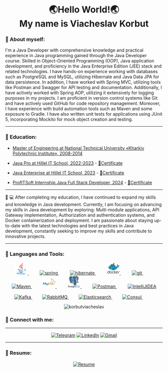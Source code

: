 <!--<p align="center">
  <img src="https://github.com/KorbutViacheslav/KorbutViacheslav/assets/115156156/50c7f37d-a7a1-4c67-97b8-e844cd1ad7a8" alt="work" width="500" height="200">
</p>-->


<h1 align="center"> 🌏Hello World!🌏<br> My name is Viacheslav Korbut </h1>

<!--<h3 align="center">Java developer from Ukraine</h3>-->
<h3 align="left">🔹 About myself:</h3>
  I'm a Java Developer with comprehensive knowledge and practical experience in Java programming gained through the Java Developer
course. Skilled in Object-Oriented Programming (OOP), Java application development, and proficiency in the Java Enterprise Edition (JEE)
stack and related technologies. I have hands-on experience working with databases such as PostgreSQL and MySQL, utilizing Hibernate and
Java Data JPA for data persistence. In addition, I have worked with Spring MVC, utilizing tools like Postman and Swagger for API testing and
documentation. Additionally, I have actively worked with Spring AOP, utilizing it extensively for logging purposes in my projects. I am
proficient in version control systems like Git and have actively used GitHub for code repository management. Moreover, I have experience
with build automation tools such as Maven and some exposure to Gradle. I have also written unit tests for applications using JUnit 5,
incorporating Mockito for mock object creation and testing. 

---
<h3 align="left">🔹 Education:</h3>

- [Master of Engineering at National Technical University
«Kharkiv Polytechnic Institute», 2008-2014](https://www.kpi.kharkov.ua/eng/)<br>

- [Java Pro at Hillel IT School, 2022-2023](https://ithillel.ua/) - [:bookmark_tabs:Certificate](https://certificate.ithillel.ua/view/53433171)

- [Java Enterprise at Hillel IT School, 2023](https://ithillel.ua/) - [:bookmark_tabs:Certificate](https://certificate.ithillel.ua/view/43554853)

- [ProfITSoft Internship Java Full Stack Developer,  2024](https://profitsoft.dev/) - [:bookmark_tabs:Certificate](https://profitsoft.dev/certificates/2024/Viacheslav%20Korbut.pdf)

---

🔹 💻 After completing my education, I have continued to expand my skills and knowledge in Java development. Currently, I am focusing on advancing my skills in Java development by exploring: Multi-module applications, API Gateway implementation, Authorization and authentication systems, and Docker containerization and deployment. I am passionate about staying up-to-date with the latest technologies and best practices in Java development, constantly seeking to improve my skills and contribute to innovative projects.

---
<h3 align="left">🔹 Languages and Tools:</h3>
<p align="center"> 
  <a href="https://www.java.com" target="_blank" rel="noreferrer"> <img src="https://raw.githubusercontent.com/devicons/devicon/master/icons/java/java-original.svg" alt="java" width="40" height="40"/> </a>&nbsp; &nbsp;&nbsp;&nbsp;&nbsp;&nbsp;&nbsp;
    <a href="https://spring.io/" target="_blank" rel="noreferrer"> <img src="https://www.vectorlogo.zone/logos/springio/springio-icon.svg" alt="spring" width="40" height="40"/> </a>&nbsp; &nbsp;&nbsp;&nbsp;&nbsp;&nbsp;&nbsp;
      <a href="https://hibernate.org/" target="_blank" rel="noreferrer"> <img src="https://assets.bitdegree.org/online-learning-platforms/storage/media/2018/12/hibernate-interview-questions-logo.png" alt="hibernate" width="40" height="40"/> </a>&nbsp; &nbsp;&nbsp;&nbsp;&nbsp;&nbsp;&nbsp;
  <a href="https://www.docker.com/" target="_blank" rel="noreferrer"> <img src="https://raw.githubusercontent.com/devicons/devicon/master/icons/docker/docker-original-wordmark.svg" alt="docker" width="40" height="40"/> </a>&nbsp; &nbsp;&nbsp;&nbsp;&nbsp;&nbsp;&nbsp;
  <a href="https://git-scm.com/" target="_blank" rel="noreferrer"> <img src="https://www.vectorlogo.zone/logos/git-scm/git-scm-icon.svg" alt="git" width="40" height="40"/> </a>&nbsp; &nbsp;&nbsp;&nbsp;&nbsp;&nbsp;&nbsp;
  <a href="https://maven.apache.org/" target="_blank" rel="noreferrer"> <img src="https://javapro.ir/uploadfile/file_portal/site_2237_web/file_portal_end/%D8%A8%D8%AE%D8%B4-%D9%85%D8%AD%D8%AA%D9%88%D8%A7%DB%8C%DB%8C-%D8%B3%D8%A7%DB%8C%D8%AA/%D9%88%D8%A8%D9%84%D8%A7%DA%AF/%D9%85%D9%82%D8%A7%D9%84%D8%A7%D8%AA-%D8%AC%D8%A7%D9%88%D8%A7/4.png" alt="Maven" width="50" height="40"/> </a>&nbsp; &nbsp;&nbsp;&nbsp;&nbsp;&nbsp;&nbsp;
  <a href="https://www.mysql.com/" target="_blank" rel="noreferrer"> <img src="https://raw.githubusercontent.com/devicons/devicon/master/icons/mysql/mysql-original-wordmark.svg" alt="mysql" width="40" height="40"/> </a>&nbsp; &nbsp;&nbsp;&nbsp;&nbsp;&nbsp;&nbsp; 
  <a href="https://www.postgresql.org" target="_blank" rel="noreferrer"> <img src="https://raw.githubusercontent.com/devicons/devicon/master/icons/postgresql/postgresql-original-wordmark.svg" alt="postgresql" width="40" height="40"/> </a>&nbsp; &nbsp;&nbsp;&nbsp;&nbsp;&nbsp;&nbsp; 
<a href="https://www.postman.com/" target="_blank" rel="noreferrer"> <img src="https://github-production-user-asset-6210df.s3.amazonaws.com/115156156/249695423-86ab927d-ca87-43b1-bad3-b7320870d5eb.png" alt="Postman" width="50" height="40"/> </a>&nbsp; &nbsp;&nbsp;&nbsp;&nbsp;&nbsp;&nbsp;
  <a href="https://www.jetbrains.com/idea/" target="_blank" rel="noreferrer"> <img src="https://upload.wikimedia.org/wikipedia/commons/thumb/9/9c/IntelliJ_IDEA_Icon.svg/1200px-IntelliJ_IDEA_Icon.svg.png" alt="IntelliJIDEA" width="40" height="40"/> </a>
  <br>
  <br>
    <a href="https://kafka.apache.org" target="_blank" rel="noreferrer"> <img src="https://static-00.iconduck.com/assets.00/kafka-icon-2048x935-cvu4503l.png" alt="Kafka" width="80" height="40"/> </a>&nbsp; &nbsp; &nbsp; &nbsp; 
    <a href="https://www.rabbitmq.com/" target="_blank" rel="noreferrer"> <img src="https://bluemarkacademy.com/wp-content/uploads/2023/05/rabbitmq.jpg" alt="RabbitMQ" width="40" height="40"/> </a>&nbsp; &nbsp; &nbsp; &nbsp;
    <a href="https://www.elastic.co" target="_blank" rel="noreferrer"> <img src="https://brandslogos.com/wp-content/uploads/thumbs/elastic-elasticsearch-logo-vector.svg" alt="Elasticsearch" width="40" height="40"/> </a>&nbsp; &nbsp; &nbsp; &nbsp;
    <a href="https://www.consul.io" target="_blank" rel="noreferrer"> <img src="https://seeklogo.com/images/C/consul-logo-1518D89C67-seeklogo.com.png" alt="Consul" width="40" height="40"/> </a>&nbsp; &nbsp; &nbsp; &nbsp; &nbsp;
</p>


<div style="text-align: center;">
  <img src="https://github-readme-stats.vercel.app/api/top-langs?username=korbutviacheslav&show_icons=true&locale=en&layout=compact" alt="korbutviacheslav" style="margin: 0 auto;">
</div>


<h3 align="left">🔹 Connect with me:</h3>

---
<p align="center">
<a href="https://t.me/korbut_viacheslav"><img src="https://img.shields.io/badge/Telegram-2CA5E0?style=for-the-badge&logo=telegram&logoColor=white" alt="Telegram" height="40"></a>
<a href="https://linkedin.com/in/viacheslav-korbut-5742a1272"><img src="https://img.shields.io/badge/LinkedIn-0077B5?style=for-the-badge&logo=linkedin&logoColor=white" alt="LinkedIn" height="40"></a>
<a href="mailto:korbutjava@gmail.com"><img src="https://img.shields.io/badge/Gmail-D14836?style=for-the-badge&logo=gmail&logoColor=white" alt="Gmail" height="40"/></a>
</p>

---
<h3 align="left">🔹 Resume:</h3>
<p align="center">
  <a href="https://github.com/KorbutViacheslav/KorbutViacheslav/blob/main/Viacheslav%20Korbut%20Resume.pdf" target="_blank" rel="noreferrer">
    <img align="center" src="https://kartinki.pibig.info/uploads/posts/2023-04/1682119748_kartinki-pibig-info-p-kartinka-rezyume-arti-krasivo-3.png" alt="Resume" height="70" width="90" />
  </a>
</p>
